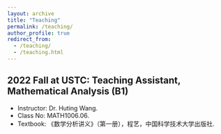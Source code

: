 ```yaml
---
layout: archive
title: "Teaching"
permalink: /teaching/
author_profile: true
redirect_from: 
  - /teaching/
  - /teaching.html
---
```


2022 Fall at USTC: Teaching Assistant, Mathematical Analysis (B1)
---
* Instructor: Dr. Huting Wang.
* Class No: MATH1006.06.
* Textbook: 《数学分析讲义》（第一册），程艺，中国科学技术大学出版社.
